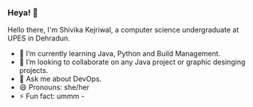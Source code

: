 ### Heya! 👋

   Hello there, I'm Shivika Kejriwal, a computer science undergraduate at UPES in Dehradun.
- 🌱 I’m currently learning Java, Python and Build Management. 
- 👯 I’m looking to collaborate on any Java project or graphic desinging projects.
- 💬 Ask me about DevOps. 
- 😄 Pronouns: she/her
- ⚡ Fun fact: ummm *-*
